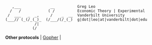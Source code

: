       ,___             __          Greg Leo
      /   /            ( /          Economic Theory | Experimental
     /  ___   _  _,     /    _  __  Vanderbilt University
    (___// (_(/_(_)_  (/___/(/_(_)  g|dot|leo|at|vanderbilt|dot|edu
                 /|                 
                (/                
  
**Other protocols** | [Gopher](gopher://gopher.gregcleo.com:70/) | 